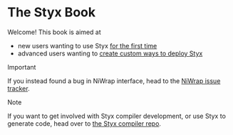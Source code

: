 # The Styx Book

Welcome! This book is aimed at
- new users wanting to use Styx [for the first time](./2_getting_started.md)
- advanced users wanting to [create custom ways to deploy Styx](./3_advanced_concepts.md)

> [!IMPORTANT]  
> If you instead found a bug in NiWrap interface, head to the [NiWrap issue tracker](https://github.com/childmindresearch/niwrap/issues).

> [!NOTE]  
> If you want to get involved with Styx compiler development, or use Styx to generate code, head over to [the Styx compiler repo](https://github.com/childmindresearch/styx).